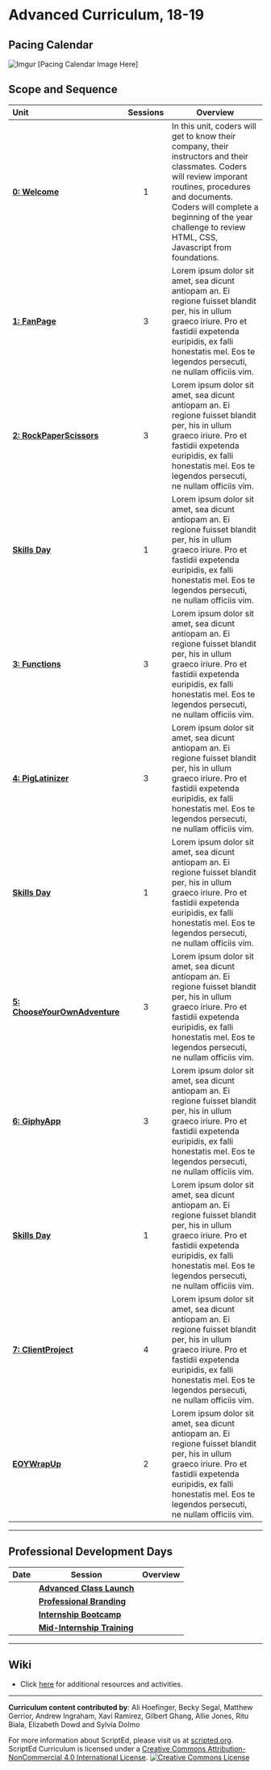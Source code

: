 # Advanced Curriculum, 18-19

## Pacing Calendar
![Imgur]() [Pacing Calendar Image Here]

## Scope and Sequence

| Unit  | Sessions | Overview|
|:-------|:-------:|------|
| [**0: Welcome**](units/unit0) | 1 | In this unit, coders will get to know their company, their instructors and their classmates.    Coders will review imporant routines, procedures and documents. Coders will complete a beginning of the year challenge to review HTML, CSS, Javascript from foundations.|
| [**1: FanPage**](units/unit1) | 3 | Lorem ipsum dolor sit amet, sea dicunt antiopam an. Ei regione fuisset blandit per, his in ullum graeco iriure. Pro et fastidii expetenda euripidis, ex falli honestatis mel. Eos te legendos persecuti, ne nullam officiis vim. |
| [**2: RockPaperScissors**](units/unit2) | 3 | Lorem ipsum dolor sit amet, sea dicunt antiopam an. Ei regione fuisset blandit per, his in ullum graeco iriure. Pro et fastidii expetenda euripidis, ex falli honestatis mel. Eos te legendos persecuti, ne nullam officiis vim. |
| [**Skills Day**]() | 1 | Lorem ipsum dolor sit amet, sea dicunt antiopam an. Ei regione fuisset blandit per, his in ullum graeco iriure. Pro et fastidii expetenda euripidis, ex falli honestatis mel. Eos te legendos persecuti, ne nullam officiis vim.|
| [**3: Functions**](units/unit3) | 3 |Lorem ipsum dolor sit amet, sea dicunt antiopam an. Ei regione fuisset blandit per, his in ullum graeco iriure. Pro et fastidii expetenda euripidis, ex falli honestatis mel. Eos te legendos persecuti, ne nullam officiis vim. |
| [**4: PigLatinizer**](units/unit4) | 3 | Lorem ipsum dolor sit amet, sea dicunt antiopam an. Ei regione fuisset blandit per, his in ullum graeco iriure. Pro et fastidii expetenda euripidis, ex falli honestatis mel. Eos te legendos persecuti, ne nullam officiis vim.|
| [**Skills Day**]() | 1 |  Lorem ipsum dolor sit amet, sea dicunt antiopam an. Ei regione fuisset blandit per, his in ullum graeco iriure. Pro et fastidii expetenda euripidis, ex falli honestatis mel. Eos te legendos persecuti, ne nullam officiis vim.|
| [**5: ChooseYourOwnAdventure**](units/unit5) | 3 | Lorem ipsum dolor sit amet, sea dicunt antiopam an. Ei regione fuisset blandit per, his in ullum graeco iriure. Pro et fastidii expetenda euripidis, ex falli honestatis mel. Eos te legendos persecuti, ne nullam officiis vim. |
| [**6: GiphyApp**](units/unit6) | 3 | Lorem ipsum dolor sit amet, sea dicunt antiopam an. Ei regione fuisset blandit per, his in ullum graeco iriure. Pro et fastidii expetenda euripidis, ex falli honestatis mel. Eos te legendos persecuti, ne nullam officiis vim. |
| [**Skills Day**]() | 1 | Lorem ipsum dolor sit amet, sea dicunt antiopam an. Ei regione fuisset blandit per, his in ullum graeco iriure. Pro et fastidii expetenda euripidis, ex falli honestatis mel. Eos te legendos persecuti, ne nullam officiis vim. |
| [**7: ClientProject**](units/unit7)| 4 | Lorem ipsum dolor sit amet, sea dicunt antiopam an. Ei regione fuisset blandit per, his in ullum graeco iriure. Pro et fastidii expetenda euripidis, ex falli honestatis mel. Eos te legendos persecuti, ne nullam officiis vim. |
| [**EOYWrapUp**](units/eoy) | 2 | Lorem ipsum dolor sit amet, sea dicunt antiopam an. Ei regione fuisset blandit per, his in ullum graeco iriure. Pro et fastidii expetenda euripidis, ex falli honestatis mel. Eos te legendos persecuti, ne nullam officiis vim. |
----

## Professional Development Days

| Date  | Session | Overview|
|-------|-------|------|
|  |[**Advanced Class Launch**](pd/launch) |   | 
|  |[**Professional Branding**](pd/branding) |   | 
|  |[**Internship Bootcamp**](pd/bootcamp) |  | 
|  |[**Mid-Internship Training**](pd/midinternship) |  | 

----
## Wiki

* Click [here](https://github.com/ScriptEdcurriculum/curriculum17-18/wiki/2.-Advanced) for additional resources and activities.

----
**Curriculum content contributed by**: Ali Hoefinger, Becky Segal, Matthew Gerrior, Andrew Ingraham, Xavi Ramirez, Gilbert Ghang, Allie Jones, Ritu Biala, Elizabeth Dowd and Sylvia Dolmo

For more information about ScriptEd, please visit us at [scripted.org](https://www.scripted.org). 
<br>
ScriptEd Curriculum is licensed under a <a rel="license" href="http://creativecommons.org/licenses/by-nc/4.0/">Creative Commons Attribution-NonCommercial 4.0 International License</a>. 
<a rel="license" href="http://creativecommons.org/licenses/by-nc/4.0/"><img alt="Creative Commons License" style="border-width:0" src="https://i.creativecommons.org/l/by-nc/4.0/88x31.png" /></a>
